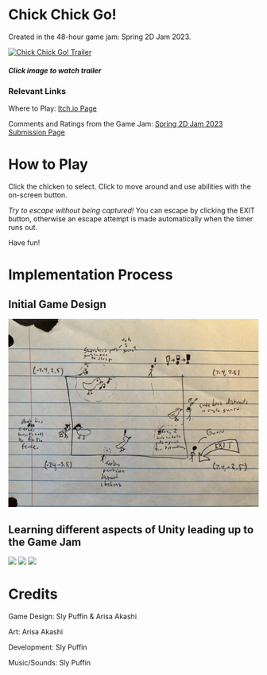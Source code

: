 # Chick Chick Go!
Created in the 48-hour game jam: Spring 2D Jam 2023.

[![Chick Chick Go! Trailer](https://img.youtube.com/vi/X1p5s_rKHFo/0.jpg)](https://www.youtube.com/watch?v=X1p5s_rKHFo "Chick Chick Go!")
##### Click image to watch trailer

### Relevant Links
Where to Play: [Itch.io Page](https://slypuffin.itch.io/chick-chick-go)

Comments and Ratings from the Game Jam: [Spring 2D Jam 2023 Submission Page](https://itch.io/jam/spring-2d-jam-2023/rate/2080111)
# How to Play
Click the chicken to select. Click to move around and use abilities with the on-screen button.

*Try to escape without being captured!* You can escape by clicking the EXIT button, otherwise an escape attempt is made automatically when the timer runs out.

Have fun!

# Implementation Process
## Initial Game Design
<p align="left">
<img src="https://github.com/SlyPuffin/chick-chick-go/blob/main/Media/design-sketch.jpeg" width="600">
</p>

## Learning different aspects of Unity leading up to the Game Jam
<p align="left">
<img src="https://github.com/SlyPuffin/chick-chick-go/blob/main/Media/unity-xp-1.gif" width="200">
<img src="https://github.com/SlyPuffin/chick-chick-go/blob/main/Media/unity-xp-2.gif" width="200">
<img src="https://github.com/SlyPuffin/chick-chick-go/blob/main/Media/unity-xp-3.gif" width="200">
</p>

# Credits
Game Design: Sly Puffin & Arisa Akashi

Art: Arisa Akashi

Development: Sly Puffin

Music/Sounds: Sly Puffin
